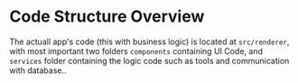 # Code Structure Overview

The actuall app's code (this with business logic) is located at `src/renderer`, with most important two folders `components` containing UI Code, and `services` folder containing the logic code such as tools and communication with database..


